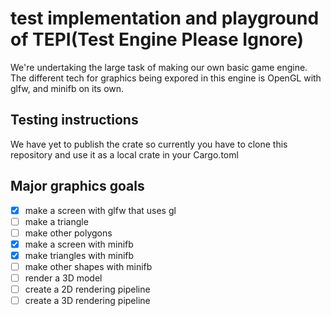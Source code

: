 # test implementation and playground of TEPI(Test Engine Please Ignore)
We're undertaking the large task of making our own basic game engine. The different tech for graphics being expored in this engine is OpenGL with glfw, and minifb on its own.

## Testing instructions
We have yet to publish the crate so currently you have to clone this repository and use it as a local crate in your Cargo.toml

## Major graphics goals
- [x] make a screen with glfw that uses gl
- [ ] make a triangle
- [ ] make other polygons
- [x] make a screen with minifb
- [x] make triangles with minifb
- [ ] make other shapes with minifb
- [ ] render a 3D model
- [ ] create a 2D rendering pipeline
- [ ] create a 3D rendering pipeline